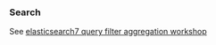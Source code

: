 ### Search

See [elasticsearch7 query filter aggregation workshop](https://github.com/mtumilowicz/elasticsearch7-query-filter-aggregation-workshop)


